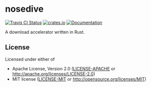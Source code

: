 # nosedive

[![Travis CI Status](https://travis-ci.com/Coder-256/nosedive.svg?branch=master)](https://travis-ci.com/Coder-256/nosedive)
[![crates.io](https://img.shields.io/crates/v/nosedive.svg)](https://crates.io/crates/nosedive)
[![Documentation](https://docs.rs/nosedive/badge.svg)](https://docs.rs/nosedive)

A download accelerator written in Rust.

## License

Licensed under either of

- Apache License, Version 2.0 ([LICENSE-APACHE](LICENSE-APACHE) or http://apache.org/licenses/LICENSE-2.0)
- MIT license ([LICENSE-MIT](LICENSE-MIT) or http://opensource.org/licenses/MIT)

